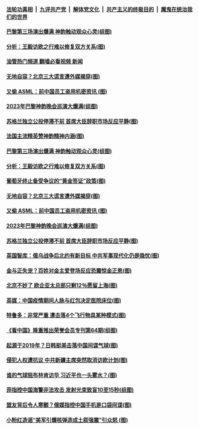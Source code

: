 ####  [法轮功真相](../../../../basic/blob/master/README.md?t=02180412) &nbsp;|&nbsp; [九评共产党](../../../../9ping.md/blob/master/README.md?t=02180412) &nbsp;|&nbsp; [解体党文化](../../../../jtdwh.md/blob/master/README.md?t=02180412)  &nbsp;|&nbsp; [共产主义的终极目的](../../../../gczydzjmd.md/blob/master/README.md?t=02180412) &nbsp;|&nbsp; [魔鬼在统治我们的世界](../../../../mgztzwmdsj.md/blob/master/README.md?t=02180412) 

#### [巴黎第三场演出爆满 神韵触动观众心灵(组图)](../pages/p9/1029199.md?t=02180412) 

#### [分析：王毅访欧之行难以修复双方关系(图)](../pages/p9/1029183.md?t=02180412) 

#### [油管热门频道 翻墙必看视频 新闻](http://129.146.143.75:81/youtube.html?02180412)

#### [无地自容？北京三大谎言遭外媒揭穿(图)](../pages/p9/1029110.md?t=02180412) 

#### [又偷 ASML：前中国员工盗用机密资讯&nbsp;(图)](../pages/p9/1029078.md?t=02180412) 

#### [2023年巴黎神韵晚会巡演大爆满(组图)](../pages/p9/1029117.md?t=02180412) 

#### [苏格兰独立公投停滞不前 首席大臣辞职市场反应平静(图)](../pages/p9/1029112.md?t=02180412) 

#### [法国主流精英赞神韵精神内涵(图)](../pages/p9/1029200.md?t=02180412) 

#### [巴黎第三场演出爆满 神韵触动观众心灵(组图)](../pages/p9/1029199.md?t=02180412) 

#### [分析：王毅访欧之行难以修复双方关系(图)](../pages/p9/1029183.md?t=02180412) 

#### [葡萄牙终止备受争议的“黄金签证”政策(图)](../pages/p9/1029175.md?t=02180412) 

#### [无地自容？北京三大谎言遭外媒揭穿(图)](../pages/p9/1029110.md?t=02180412) 

#### [又偷 ASML：前中国员工盗用机密资讯&nbsp;(图)](../pages/p9/1029078.md?t=02180412) 

#### [2023年巴黎神韵晚会巡演大爆满(组图)](../pages/p9/1029117.md?t=02180412) 

#### [苏格兰独立公投停滞不前 首席大臣辞职市场反应平静(图)](../pages/p9/1029112.md?t=02180412) 

#### [英国智库：俄乌战争后北约有新目标 中共军事现代化仍是隐忧(图)](../pages/p9/1029090.md?t=02180412) 

#### [金与正失宠？百姓对金主爱登场反应恐震惊金正恩(图)](../pages/p9/1029004.md?t=02180412) 

#### [北京不妙了 欧企亚太总部只剩12％愿留上海(图)](../pages/p9/1029001.md?t=02180412) 

#### [英媒：中国疫情期间人脉与红包决定医院床位(图)](../pages/p9/1028964.md?t=02180412) 

#### [特鲁多：非常严重 遭击落4个飞行物具某种模式(图)](../pages/p9/1028942.md?t=02180412) 

#### [《看中国》隆重推出荣誉会员专刊第64期(组图)](../pages/p9/1028996.md?t=02180412) 

#### [起源于2019年？日韩挺美击落中国间谍气球(图)](../pages/p9/1028928.md?t=02180412) 

#### [侵犯人权遭抗议 中共新疆主席突然取消访欧计划(图)](../pages/p9/1028969.md?t=02180412) 

#### [谁的气球阻布林肯访华 习近平也一头雾水？(图)](../pages/p9/1028904.md?t=02180412) 

#### [菲指控中国海警非法攻击 发射光束致盲10至15秒(组图)](../pages/p9/1028846.md?t=02180412) 

#### [盟友背后令人寒颤？俄媒指控中国手机是口袋间谍(图)](../pages/p9/1028841.md?t=02180412) 

#### [小粉红造谣“美军引爆核弹造成土叙强震”引众怒&nbsp;(图)](../pages/p9/1028866.md?t=02180412) 

<img src='http://gfw-breaker.win/goodnews/indexes/p9.md' width='0px' height='0px'/>
